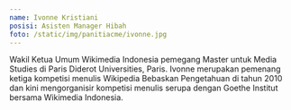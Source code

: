 ```yaml
---
name: Ivonne Kristiani
posisi: Asisten Manager Hibah
foto: /static/img/panitiacme/ivonne.jpg
---
```


Wakil Ketua Umum Wikimedia Indonesia pemegang Master untuk Media Studies di Paris Diderot Universities, Paris. Ivonne merupakan pemenang ketiga kompetisi menulis Wikipedia Bebaskan Pengetahuan di tahun 2010 dan kini  mengorganisir kompetisi menulis serupa dengan Goethe Institut bersama  Wikimedia Indonesia.
